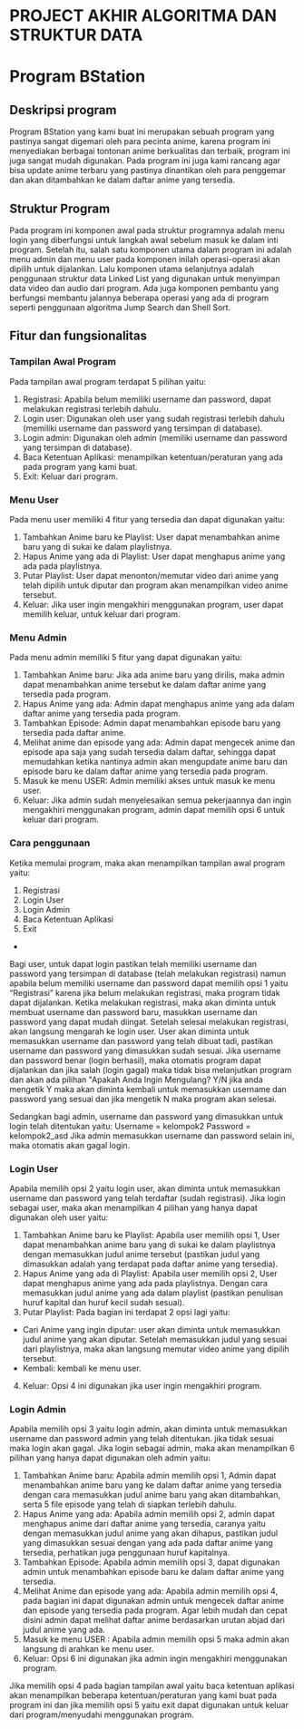 # PROJECT AKHIR ALGORITMA DAN STRUKTUR DATA
# Program BStation
## Deskripsi program 
Program BStation yang kami buat ini merupakan sebuah program yang pastinya sangat digemari oleh para pecinta anime, karena program ini menyediakan berbagai tontonan anime berkualitas dan terbaik, program ini juga sangat mudah digunakan. Pada program ini juga kami rancang agar bisa update anime terbaru yang pastinya dinantikan oleh para penggemar dan akan ditambahkan ke dalam daftar anime yang tersedia.
## Struktur Program
Pada program ini komponen awal pada struktur programnya adalah menu login yang diberfungsi untuk langkah awal sebelum masuk ke dalam inti program. Setelah itu, salah satu komponen utama dalam program ini adalah menu admin dan menu user pada komponen inilah operasi-operasi akan dipilih untuk dijalankan. Lalu komponen utama selanjutnya adalah penggunaan struktur data Linked List yang digunakan untuk menyimpan data video dan audio dari program. Ada juga komponen pembantu yang berfungsi membantu jalannya beberapa operasi yang ada di program seperti penggunaan algoritma Jump Search dan Shell Sort.
## Fitur dan fungsionalitas
### Tampilan Awal Program
Pada tampilan awal program terdapat 5 pilihan yaitu:
1. Registrasi: Apabila belum memiliki username dan password, dapat melakukan registrasi terlebih dahulu.
2. Login user: Digunakan oleh user yang sudah registrasi terlebih dahulu (memiliki username dan password yang tersimpan di database). 
3. Login admin: Digunakan oleh admin (memiliki username dan password yang tersimpan di database).
4. Baca Ketentuan Aplikasi: menampilkan ketentuan/peraturan yang ada pada program yang kami buat.
5. Exit: Keluar dari program.
### Menu User
Pada menu user memiliki 4 fitur yang tersedia dan dapat digunakan yaitu:
1. Tambahkan Anime baru ke Playlist: User dapat menambahkan anime baru yang di sukai ke dalam playlistnya.
2. Hapus Anime yang ada di Playlist: User dapat menghapus anime yang ada pada playlistnya. 
3. Putar Playlist: User dapat menonton/memutar video dari anime yang telah dipilih untuk diputar dan program akan menampilkan video anime tersebut.
4. Keluar: Jika user ingin mengakhiri menggunakan program, user dapat memilih keluar, untuk keluar dari program.
### Menu Admin
Pada menu admin memiliki 5 fitur yang dapat digunakan yaitu:
1. Tambahkan Anime baru: Jika ada anime baru yang dirilis, maka admin dapat menambahkan anime tersebut ke dalam daftar anime yang tersedia pada program. 
2. Hapus Anime yang ada: Admin dapat menghapus anime yang ada dalam daftar anime yang tersedia pada program.
3. Tambahkan Episode: Admin dapat menambahkan episode baru yang tersedia pada daftar anime.
4. Melihat anime dan episode yang ada: Admin dapat mengecek anime dan episode apa saja yang sudah tersedia dalam daftar, sehingga dapat memudahkan ketika nantinya admin akan mengupdate anime baru dan episode baru ke dalam daftar anime yang tersedia pada program.
5. Masuk ke menu USER: Admin memiliki akses untuk masuk ke menu user.
6. Keluar: Jika admin sudah menyelesaikan semua pekerjaannya dan ingin mengakhiri menggunakan program, admin dapat memilih opsi 6 untuk keluar dari program.
### Cara penggunaan 
Ketika memulai program, maka akan menampilkan tampilan awal program yaitu:
1. Registrasi
2. Login User
3. Login Admin
4. Baca Ketentuan Aplikasi
5. Exit
-
Bagi user, untuk dapat login pastikan telah memiliki username dan password yang tersimpan di database (telah melakukan registrasi) namun apabila belum memiliki  username dan password dapat memilih opsi 1 yaitu “Registrasi” karena jika belum melakukan registrasi, maka program tidak dapat dijalankan. Ketika melakukan registrasi, maka akan diminta untuk membuat username dan password baru, masukkan username dan password yang dapat mudah diingat. Setelah selesai melakukan registrasi, akan langsung mengarah ke login user. User akan diminta untuk memasukkan username dan password yang telah dibuat tadi, pastikan username dan password yang dimasukkan sudah sesuai. Jika username dan password benar (login berhasil), maka otomatis program dapat dijalankan dan jika salah (login gagal) maka tidak bisa melanjutkan program dan akan ada pilihan "Apakah Anda Ingin Mengulang? Y/N jika anda mengetik Y maka akan diminta kembali untuk memasukkan username dan password yang sesuai dan jika mengetik N maka program akan selesai.

Sedangkan bagi admin, username dan password yang dimasukkan untuk login telah ditentukan yaitu:
Username = kelompok2 
Password = kelompok2_asd
Jika admin memasukkan username dan password selain ini, maka otomatis akan gagal login.
### Login User
Apabila memilih opsi 2 yaitu login user, akan diminta untuk memasukkan username dan password yang telah terdaftar (sudah registrasi).
Jika login sebagai user, maka akan menampilkan 4 pilihan yang hanya dapat digunakan oleh user yaitu:
1.	Tambahkan Anime baru ke Playlist: Apabila user memilih opsi 1, User dapat menambahkan anime baru yang di sukai ke dalam playlistnya dengan memasukkan judul anime tersebut (pastikan judul yang dimasukkan adalah yang terdapat pada daftar anime yang tersedia).
2.	Hapus Anime yang ada di Playlist: Apabila user memilih opsi 2, User dapat menghapus anime yang ada pada playlistnya. Dengan cara memasukkan judul anime yang ada dalam playlist (pastikan penulisan huruf kapital dan huruf kecil sudah sesuai).
3.	Putar Playlist: Pada bagian ini terdapat 2 opsi lagi yaitu:
- Cari Anime yang ingin diputar: user akan diminta untuk memasukkan judul anime yang akan diputar. Setelah memasukkan judul yang sesuai dari playlistnya, maka akan langsung memutar video anime yang dipilih tersebut.
- Kembali: kembali ke menu user.
4.	Keluar: Opsi  4 ini digunakan jika user ingin mengakhiri program.
### Login Admin
Apabila memilih opsi 3 yaitu login admin, akan diminta untuk memasukkan username dan password admin yang telah ditentukan. jika tidak sesuai maka login akan gagal.
Jika login sebagai admin, maka akan menampilkan 6 pilihan yang hanya dapat digunakan oleh admin yaitu:
1. Tambahkan Anime baru: Apabila admin memilih opsi 1, Admin dapat menambahkan anime baru yang ke dalam daftar anime yang tersedia dengan cara memasukkan judul anime baru yang akan ditambahkan, serta 5 file episode yang telah di siapkan terlebih dahulu.
2. Hapus Anime yang ada: Apabila admin memilih opsi 2, admin dapat menghapus anime dari daftar anime yang tersedia, caranya yaitu dengan memasukkan judul anime yang akan dihapus, pastikan judul yang dimasukkan sesuai dengan yang ada pada daftar anime yang tersedia, perhatikan juga penggunaan huruf kapitalnya.
3. Tambahkan Episode: Apabila admin memilih opsi 3, dapat digunakan admin untuk menambahkan episode baru ke dalam daftar anime yang tersedia.
4. Melihat Anime dan episode yang ada: Apabila admin memilih opsi 4, pada bagian ini dapat digunakan admin untuk mengecek daftar anime dan episode yang tersedia pada program. Agar lebih mudah dan cepat disini admin dapat melihat daftar anime berdasarkan urutan abjad dari judul anime yang ada.
5. Masuk ke menu USER : Apabila admin memilih opsi 5 maka admin akan langsung di arahkan ke menu user.
6. Keluar: Opsi 6 ini digunakan jika admin ingin mengakhiri menggunakan program.

Jika memilih opsi 4 pada bagian tampilan awal yaitu baca ketentuan aplikasi akan menampilkan beberapa ketentuan/peraturan yang kami buat pada program ini dan jika memilih opsi 5 yaitu exit dapat digunakan untuk keluar dari program/menyudahi menggunakan program.
